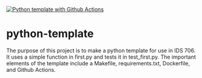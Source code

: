 [![Python template with Github Actions](https://github.com/drktao/python-template/actions/workflows/main.yml/badge.svg)](https://github.com/drktao/python-template/actions/workflows/main.yml)

# python-template
The purpose of this project is to make a python template for use in IDS 706. It uses a simple function in first.py and tests it in test_first.py. The important elements of the template include a Makefile, requirements.txt, Dockerfile, and Github Actions.
